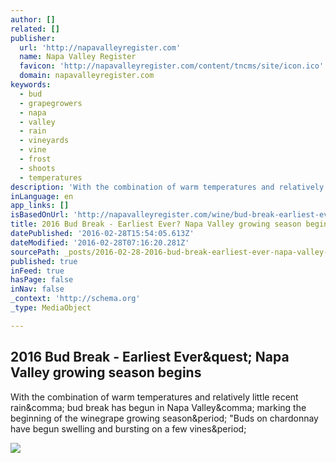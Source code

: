 ```yaml
---
author: []
related: []
publisher:
  url: 'http://napavalleyregister.com'
  name: Napa Valley Register
  favicon: 'http://napavalleyregister.com/content/tncms/site/icon.ico'
  domain: napavalleyregister.com
keywords:
  - bud
  - grapegrowers
  - napa
  - valley
  - rain
  - vineyards
  - vine
  - frost
  - shoots
  - temperatures
description: 'With the combination of warm temperatures and relatively little recent rain, bud break has begun in Napa Valley, marking the beginning of the winegrape growing season. "Buds on chardonnay have begun swelling and bursting on a few vines.'
inLanguage: en
app_links: []
isBasedOnUrl: 'http://napavalleyregister.com/wine/bud-break-earliest-ever-napa-valley-growing-season-begins/article_d408ebbe-71a4-51be-b76d-cf3d8e9eca8d.html'
title: 2016 Bud Break - Earliest Ever? Napa Valley growing season begins
datePublished: '2016-02-28T15:54:05.613Z'
dateModified: '2016-02-28T07:16:20.281Z'
sourcePath: _posts/2016-02-28-2016-bud-break-earliest-ever-napa-valley-growing-season-b.md
published: true
inFeed: true
hasPage: false
inNav: false
_context: 'http://schema.org'
_type: MediaObject

---
```

<article style=""><h1>2016 Bud Break - Earliest Ever&amp;quest; Napa Valley growing season begins</h1><p>With the combination of warm temperatures and relatively little recent rain&amp;comma; bud break has begun in Napa Valley&amp;comma; marking the beginning of the winegrape growing season&amp;period; "Buds on chardonnay have begun swelling and bursting on a few vines&amp;period;</p><img src="http://bloximages.chicago2.vip.townnews.com/napavalleyregister.com/content/tncms/assets/v3/classifieds/e/95/e957b955-d563-5b55-aed7-5b50175029b8/56c65bd3c3a90.preview.jpg" /></article>